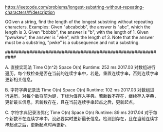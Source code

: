 https://leetcode.com/problems/longest-substring-without-repeating-characters/#/description

GGiven a string, find the length of the longest substring without repeating characters.
Examples:
Given "abcabcbb", the answer is "abc", which the length is 3.
Given "bbbbb", the answer is "b", with the length of 1.
Given "pwwkew", the answer is "wke", with the length of 3. Note that the answer must be a substring, "pwke" is a subsequence and not a substring.

############################################################

A. 直接实现法 
Time O(n^2)     Space O(n)
Runtime: 252 ms 2017.03
对数组进行遍历。每个数检查是否在当前的连续字串中，若是，重置连续字串，否则连续字串更新相关信息。

B. 字符字典记录法
Time O(n)     Space O(n)
Runtime: 102 ms 2017.03
对数组进行遍历，对每个数将前为键，下标为值存入字典。若新数不存在，继续存入字典，更新最长信息。若新数存在，且在当前连续字串起点之后，更新起点。

C. 字符字典记录法优化
Time O(n)     Space O(n)
Runtime: 89 ms 2017.04
对于每个新数不在连续字串中，没必要实时更新最长信息。检测到存在，且在当前连续字串起点之后，更新起点时再更新。
